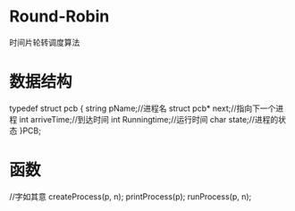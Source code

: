 # Round-Robin
时间片轮转调度算法

# 数据结构
typedef struct pcb {
	string pName;//进程名
	struct pcb* next;//指向下一个进程
	int arriveTime;//到达时间
	int Runningtime;//运行时间
	char state;//进程的状态
}PCB;

# 函数
//字如其意
createProcess(p, n);
printProcess(p);
runProcess(p, n);
